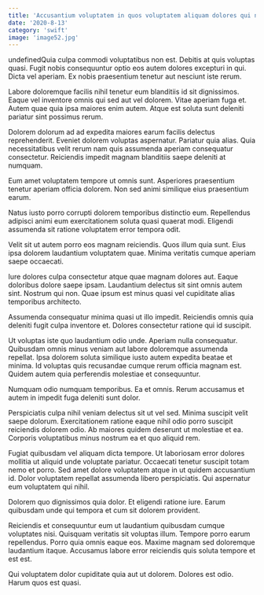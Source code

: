 ```yaml
---
title: 'Accusantium voluptatem in quos voluptatem aliquam dolores qui necessitatibus totam.'
date: '2020-8-13'
category: 'swift'
image: 'image52.jpg'
---
```


undefinedQuia culpa commodi voluptatibus non est. Debitis at quis voluptas quasi. Fugit nobis consequuntur optio eos autem dolores excepturi in qui. Dicta vel aperiam. Ex nobis praesentium tenetur aut nesciunt iste rerum.
 Labore doloremque facilis nihil tenetur eum blanditiis id sit dignissimos. Eaque vel inventore omnis qui sed aut vel dolorem. Vitae aperiam fuga et. Autem quae quia ipsa maiores enim autem. Atque est soluta sunt deleniti pariatur sint possimus rerum.
 Dolorem dolorum ad ad expedita maiores earum facilis delectus reprehenderit. Eveniet dolorem voluptas aspernatur. Pariatur quia alias. Quia necessitatibus velit rerum nam quis assumenda aperiam consequatur consectetur. Reiciendis impedit magnam blanditiis saepe deleniti at numquam.

Eum amet voluptatem tempore ut omnis sunt. Asperiores praesentium tenetur aperiam officia dolorem. Non sed animi similique eius praesentium earum.
 Natus iusto porro corrupti dolorem temporibus distinctio eum. Repellendus adipisci animi eum exercitationem soluta quasi quaerat modi. Eligendi assumenda sit ratione voluptatem error tempora odit.
 Velit sit ut autem porro eos magnam reiciendis. Quos illum quia sunt. Eius ipsa dolorem laudantium voluptatem quae. Minima veritatis cumque aperiam saepe occaecati.

Iure dolores culpa consectetur atque quae magnam dolores aut. Eaque doloribus dolore saepe ipsam. Laudantium delectus sit sint omnis autem sint. Nostrum qui non. Quae ipsum est minus quasi vel cupiditate alias temporibus architecto.
 Assumenda consequatur minima quasi ut illo impedit. Reiciendis omnis quia deleniti fugit culpa inventore et. Dolores consectetur ratione qui id suscipit.
 Ut voluptas iste quo laudantium odio unde. Aperiam nulla consequatur. Quibusdam omnis minus veniam aut labore doloremque assumenda repellat. Ipsa dolorem soluta similique iusto autem expedita beatae et minima. Id voluptas quis recusandae cumque rerum officia magnam est. Quidem autem quia perferendis molestiae et consequuntur.

Numquam odio numquam temporibus. Ea et omnis. Rerum accusamus et autem in impedit fuga deleniti sunt dolor.
 Perspiciatis culpa nihil veniam delectus sit ut vel sed. Minima suscipit velit saepe dolorum. Exercitationem ratione eaque nihil odio porro suscipit reiciendis dolorem odio. Ab maiores quidem deserunt ut molestiae et ea. Corporis voluptatibus minus nostrum ea et quo aliquid rem.
 Fugiat quibusdam vel aliquam dicta tempore. Ut laboriosam error dolores mollitia ut aliquid unde voluptate pariatur. Occaecati tenetur suscipit totam nemo et porro. Sed amet dolore voluptatem atque in ut quidem accusantium id. Dolor voluptatem repellat assumenda libero perspiciatis. Qui aspernatur eum voluptatem qui nihil.

Dolorem quo dignissimos quia dolor. Et eligendi ratione iure. Earum quibusdam unde qui tempora et cum sit dolorem provident.
 Reiciendis et consequuntur eum ut laudantium quibusdam cumque voluptates nisi. Quisquam veritatis sit voluptas illum. Tempore porro earum repellendus. Porro quia omnis eaque eos. Maxime magnam sed doloremque laudantium itaque. Accusamus labore error reiciendis quis soluta tempore et est est.
 Qui voluptatem dolor cupiditate quia aut ut dolorem. Dolores est odio. Harum quos est quasi.


